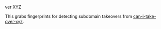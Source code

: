 
ver XYZ

This grabs fingerprints for detecting subdomain takeovers from [can-i-take-over-xyz](https://github.com/EdOverflow/can-i-take-over-xyz/blob/master/README.md).
